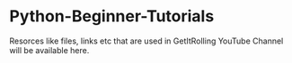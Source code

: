 # Python-Beginner-Tutorials
Resorces like files, links etc that are used in GetItRolling YouTube Channel will be available here.
